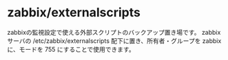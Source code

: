 zabbix/externalscripts
=================

zabbixの監視設定で使える外部スクリプトのバックアップ置き場です。
zabbixサーバの /etc/zabbix/externalscripts 配下に置き、所有者・グループを zabbix に、モードを 755 にすることで使用できます。
